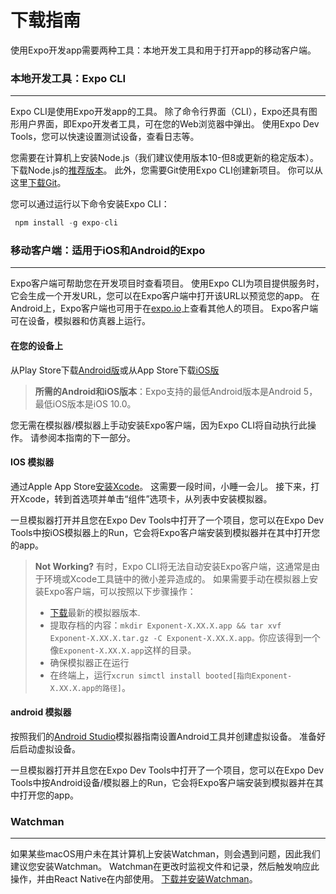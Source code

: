 # 下载指南

使用Expo开发app需要两种工具：本地开发工具和用于打开app的移动客户端。

### 本地开发工具：Expo CLI
---

Expo CLI是使用Expo开发app的工具。 除了命令行界面（CLI），Expo还具有图形用户界面，即Expo开发者工具，可在您的Web浏览器中弹出。 使用Expo Dev Tools，您可以快速设置测试设备，查看日志等。

您需要在计算机上安装Node.js（我们建议使用版本10-但8或更新的稳定版本）。 下载Node.js的[推荐版本](https://nodejs.org/en/)。 此外，您需要Git使用Expo CLI创建新项目。 你可以从这里[下载Git](https://git-scm.com/)。

您可以通过运行以下命令安装Expo CLI：
```js
 npm install -g expo-cli  
```

### 移动客户端：适用于iOS和Android的Expo
---

Expo客户端可帮助您在开发项目时查看项目。 使用Expo CLI为项目提供服务时，它会生成一个开发URL，您可以在Expo客户端中打开该URL以预览您的app。 在Android上，Expo客户端也可用于在[expo.io](https://expo.io/)上查看其他人的项目。 Expo客户端可在设备，模拟器和仿真器上运行。

#### 在您的设备上

从Play Store下载[Android版](https://play.google.com/store/apps/details?id=host.exp.exponent)或从App Store下载[iOS版](https://itunes.com/apps/exponent)

>**所需的Android和iOS版本**：Expo支持的最低Android版本是Android 5，最低iOS版本是iOS 10.0。

您无需在模拟器/模拟器上手动安装Expo客户端，因为Expo CLI将自动执行此操作。 请参阅本指南的下一部分。

#### IOS 模拟器

通过Apple App Store[安装Xcode](https://apps.apple.com/app/xcode/id497799835)。 这需要一段时间，小睡一会儿。 接下来，打开Xcode，转到首选项并单击“组件”选项卡，从列表中安装模拟器。

一旦模拟器打开并且您在Expo Dev Tools中打开了一个项目，您可以在Expo Dev Tools中按iOS模拟器上的Run，它会将Expo客户端安装到模拟器并在其中打开您的app。

> **Not Working?**  有时，Expo CLI将无法自动安装Expo客户端，这通常是由于环境或Xcode工具链中的微小差异造成的。 如果需要手动在模拟器上安装Expo客户端，可以按照以下步骤操作：
>
> * [下载](http://expo.io/--/api/v2/versions/download-ios-simulator-build)最新的模拟器版本.
> * 提取存档的内容：```mkdir Exponent-X.XX.X.app && tar xvf Exponent-X.XX.X.tar.gz -C Exponent-X.XX.X.app。```你应该得到一个像```Exponent-X.XX.X.app```这样的目录。
> * 确保模拟器正在运行
> * 在终端上，运行```xcrun simctl install booted[指向Exponent-X.XX.X.app的路径]```。

#### android 模拟器

按照我们的[Android Studio]()模拟器指南设置Android工具并创建虚拟设备。 准备好后启动虚拟设备。

一旦模拟器打开并且您在Expo Dev Tools中打开了一个项目，您可以在Expo Dev Tools中按Android设备/模拟器上的Run，它会将Expo客户端安装到模拟器并在其中打开您的app。

### Watchman
---
如果某些macOS用户未在其计算机上安装Watchman，则会遇到问题，因此我们建议您安装Watchman。 Watchman在更改时监视文件和记录，然后触发响应此操作，并由React Native在内部使用。 [下载并安装Watchman](https://facebook.github.io/watchman/docs/install.html)。